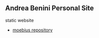 ## Andrea Benini Personal Site

static website

- [moebius repository](https://andreabenini.github.io/moebius/)

